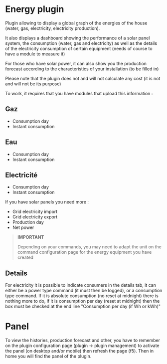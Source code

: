 # Energy plugin

Plugin allowing to display a global graph of the energies of the house (water, gas, electricity, electricity production).

It also displays a dashboard showing the performance of a solar panel system, the consumption (water, gas and electricity) as well as the details of the electricity consumption of certain equipment (needs of course to have a module to measure it)

For those who have solar power, it can also show you the production forecast according to the characteristics of your installation (to be filled in)

Please note that the plugin does not and will not calculate any cost (it is not and will not be its purpose)

To work, it requires that you have modules that upload this information :

## Gaz

- Consumption day
- Instant consumption

## Eau

- Consumption day
- Instant consumption

## Electricité

- Consumption day
- Instant consumption

If you have solar panels you need more : 

- Grid electricity import
- Grid electricity export
- Production day
- Net power

>**IMPORTANT**
>
>Depending on your commands, you may need to adapt the unit on the command configuration page for the energy equipment you have created

## Details

For electricity it is possible to indicate consumers in the details tab, it can either be a power type command (it must then be logged), or a consumption type command. If it is absolute consumption (no reset at midnight) there is nothing more to do, if it is consumption per day (reset at midnight) then the box must be checked at the end line "Consumption per day (if Wh or kWh)"

# Panel

To view the histories, production forecast and other, you have to remember on the plugin configuration page (plugin -> plugin management) to activate the panel (on desktop and/or mobile) then refresh the page (f5). Then in home you will find the panel of the plugin.